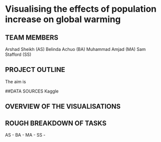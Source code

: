 # Visualising the effects of population increase on global warming

## TEAM MEMBERS
Arshad Sheikh (AS)
Belinda Achuo (BA)
Muhammad Amjad (MA)
Sam Stafford (SS)

## PROJECT OUTLINE
The aim is 

##DATA SOURCES
Kaggle

## OVERVIEW OF THE VISUALISATIONS


## ROUGH BREAKDOWN OF TASKS
AS - 
BA -
MA -
SS -
